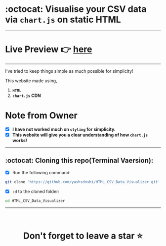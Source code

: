
# :octocat: Visualise your CSV data via `chart.js` on static HTML

<hr />

# Live Preview 👉 [here](https://yashsdoshi.github.io/HTML_CSV_Data_Visualizer/)

<hr />

I've tried to keep things simple as much possible for simplicity!

This website made using,

1. <b>`HTML`</b> 
2. <b>`chart.js` CDN</b>


# Note from Owner
- [x] <b>I have not worked much on `styling` for simplicity.</b>
- [x] <b>This website will give you a clear understanding of how `chart.js` works!</b>

<hr />

## :octocat: Cloning this repo(Terminal Vaersion):
- [x] Run the following command:
```bash 
git clone 'https://github.com/yashsdoshi/HTML_CSV_Data_Visualizer.git' 
```
- [x] `cd` to the cloned folder:
```bash 
cd HTML_CSV_Data_Visualizer
```

<hr />
<br />

# <div align="center">Don't forget to leave a star ⭐️</div>
